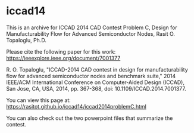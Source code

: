 # iccad14

This is an archive for ICCAD 2014 CAD Contest Problem C,
Design for Manufacturability Flow for Advanced Semiconductor Nodes,
Rasit O. Topaloglu, Ph.D.

Please cite the following paper for this work:
https://ieeexplore.ieee.org/document/7001377

R. O. Topaloglu, "ICCAD-2014 CAD contest in design for manufacturability flow for 
advanced semiconductor nodes and benchmark suite," 2014 IEEE/ACM International 
Conference on Computer-Aided Design (ICCAD), San Jose, CA, USA, 2014, pp. 367-368, 
doi: 10.1109/ICCAD.2014.7001377.

You can view this page at: https://rasitot.github.io/iccad14/iccad2014problemC.html

You can also check out the two powerpoint files that summarize the contest.


